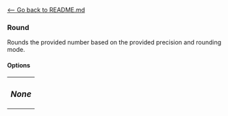 [\<-- Go back to README.md](/README.md)

### Round

Rounds the provided number based on the provided precision and rounding mode.

#### Options

<table>
  <tr><td align="center">
      <h3><i>None</i></h3>
  </td></tr>
</table>
